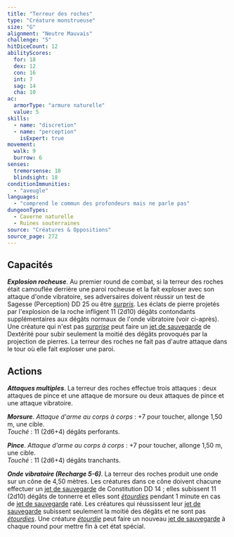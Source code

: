 ```yaml
---
title: "Terreur des roches"
type: "Créature monstrueuse"
size: "G"
alignment: "Neutre Mauvais"
challenge: "5"
hitDiceCount: 12
abilityScores:
  for: 18
  dex: 12
  con: 16
  int: 7
  sag: 14
  cha: 10
ac: 
  armorType: "armure naturelle"
  value: 5
skills: 
  - name: "discretion"
  - name: "perception"
    isExpert: true
movement: 
  walk: 9
  burrow: 6
senses: 
  tremorsense: 18
  blindsight: 18
conditionImmunities: 
  - "aveugle"
languages: 
  - "comprend le commun des profondeurs mais ne parle pas"
dungeonTypes:
  - Caverne naturelle
  - Ruines souterraines
source: "Créatures & Oppositions"
source_page: 272
---
```

## Capacités
_**Explosion rocheuse**_. Au premier round de combat, si la terreur des roches était camouflée derrière une paroi rocheuse et la fait exploser avec son attaque d'onde vibratoire, ses adversaires doivent réussir un test de Sagesse (Perception) DD 25 ou être [_surpris_](/gerer-la-sante-du-personnage/#surpris). Les éclats de pierre projetés par l'explosion de la roche infligent 11 (2d10) dégâts contondants supplémentaires aux dégâts normaux de l'onde vibratoire (voir ci-après). Une créature qui n'est pas [_surprise_](/gerer-la-sante-du-personnage/#surpris) peut faire un [jet de sauvegarde](/utiliser-les-caracteristiques/#jets-de-sauvegarde) de Dextérité pour subir seulement la moitié des dégâts provoqués par la projection de pierres. La terreur des roches ne fait pas d'autre attaque dans le tour où elle fait exploser une paroi.

## Actions
_**Attaques multiples**_. La terreur des roches effectue trois attaques : deux attaques de pince et une attaque de morsure ou deux attaques de pince et une attaque vibratoire.

_**Morsure**_. _Attaque d'arme au corps à corps_ : +7 pour toucher, allonge 1,50 m, une cible.  
_Touché_ : 11 (2d6+4) dégâts perforants.

_**Pince**_. _Attaque d'arme au corps à corps_ : +7 pour toucher, allonge 1,50 m, une cible.  
_Touché_ : 11 (2d6+4) dégâts tranchants.

_**Onde vibratoire (Recharge 5-6)**_. La terreur des roches produit une onde sur un cône de 4,50 mètres. Les créatures dans ce cône doivent chacune effectuer un [jet de sauvegarde](/utiliser-les-caracteristiques/#jets-de-sauvegarde) de Constitution DD 14 ; elles subissent 11 (2d10) dégâts de tonnerre et elles sont [_étourdies_](/gerer-la-sante-du-personnage/#etourdi) pendant 1 minute en cas de [jet de sauvegarde](/utiliser-les-caracteristiques/#jets-de-sauvegarde) raté. Les créatures qui réussissent leur [jet de sauvegarde](/utiliser-les-caracteristiques/#jets-de-sauvegarde) subissent seulement la moitié des dégâts et ne sont pas [_étourdies_](/gerer-la-sante-du-personnage/#etourdi). Une créature [_étourdie_](/gerer-la-sante-du-personnage/#etourdi) peut faire un nouveau [jet de sauvegarde](/utiliser-les-caracteristiques/#jets-de-sauvegarde) à chaque round pour mettre fin à cet état spécial.
